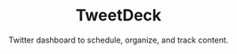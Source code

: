 ---
title: "TweetDeck"
subtitle: "Twitter dashboard to schedule, organize, and track content."
external_url: https://www.tweetdeck.com
logo: 'https://abs.twimg.com/favicons/twitter.2.ico'
categories: [resources]
---